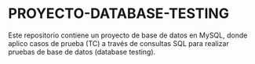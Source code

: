 # PROYECTO-DATABASE-TESTING
Este repositorio contiene un proyecto de base de datos en MySQL, donde aplico casos de prueba (TC) a través de consultas SQL para realizar pruebas de base de datos (database testing).
